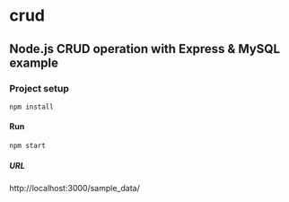 # crud
## Node.js CRUD operation with Express & MySQL example



### Project setup
```
npm install
```

#### Run
```
npm start
```
##### URL
http://localhost:3000/sample_data/
